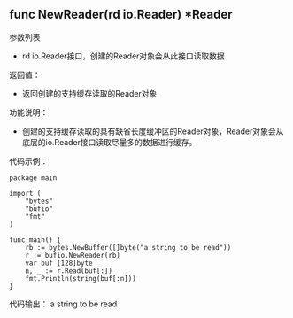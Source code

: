 ## func NewReader(rd io.Reader) *Reader

参数列表

- rd io.Reader接口，创建的Reader对象会从此接口读取数据

返回值：

- 返回创建的支持缓存读取的Reader对象

功能说明：

- 创建的支持缓存读取的具有缺省长度缓冲区的Reader对象，Reader对象会从底层的io.Reader接口读取尽量多的数据进行缓存。

代码示例：

	package main

	import (
		"bytes"
		"bufio"
		"fmt"
	)

	func main() {
		rb := bytes.NewBuffer([]byte("a string to be read"))
		r := bufio.NewReader(rb)
		var buf [128]byte
		n, _ := r.Read(buf[:])
		fmt.Println(string(buf[:n]))
	}

代码输出：
	a string to be read
